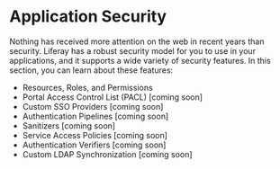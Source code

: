 # Application Security [](id=application-security)

Nothing has received more attention on the web in recent years than security.
Liferay has a robust security model for you to use in your applications, and it
supports a wide variety of security features. In this section, you can learn
about these features: 

- Resources, Roles, and Permissions
- Portal Access Control List (PACL) [coming soon]
- Custom SSO Providers [coming soon]
- Authentication Pipelines [coming soon]
- Sanitizers [coming soon]
- Service Access Policies [coming soon]
- Authentication Verifiers [coming soon]
- Custom LDAP Synchronization [coming soon]
